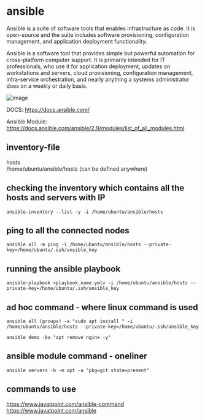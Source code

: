 # ansible

Ansible is a suite of software tools that enables infrastructure as code. It is open-source and the suite includes software provisioning, configuration management, and application deployment functionality.

Ansible is a software tool that provides simple but powerful automation for cross-platform computer support. It is primarily intended for IT professionals, who use it for application deployment, updates on workstations and servers, cloud provisioning, configuration management, intra-service orchestration, and nearly anything a systems administrator does on a weekly or daily basis.

![image](https://github.com/TauqeerAhmad5201/ansible/assets/68806440/95bfce1e-f21c-4e7a-b458-1e5f9de4a321)

DOCS: https://docs.ansible.com/

Ansible Module: https://docs.ansible.com/ansible/2.9/modules/list_of_all_modules.html

## inventory-file
hosts   
/home/ubuntu/ansible/hosts (can be defined anywhere) 

## checking the inventory which contains all the hosts and servers with IP 

```
ansible-inventory --list -y -i /home/ubuntu/ansible/hosts
```
## ping to all the connected nodes

```
ansible all -m ping -i /home/ubuntu/ansible/hosts --private-key=/home/ubuntu/.ssh/ansible_key
```
## running the ansible playbook 
```
anisble-playbook <playbook_name.yml> -i /home/ubuntu/ansible/hosts --private-key=/home/ubuntu/.ssh/ansible_key
```
## ad hoc command - where linux command is used
```
ansible all (groups) -a "sudo apt install " -i /home/ubuntu/ansible/hosts --private-key=/home/ubuntu/.ssh/ansible_key
```
```
ansible demo -ba "apt remove nginx -y" 
```

## ansible module command - oneliner 
```
ansible servers -b -m apt -a "pkg=git state=present"
```

## commands to use 

https://www.javatpoint.com/ansible-command 
https://www.javatpoint.com/ansible
